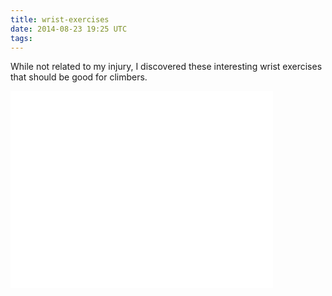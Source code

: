 ```yaml
---
title: wrist-exercises
date: 2014-08-23 19:25 UTC
tags:
---
```


While not related to my injury, I discovered these interesting wrist exercises that should be good for climbers. 

<iframe width="420" height="315" src="//www.youtube.com/embed/-hlWgH3_0NU?rel=0" frameborder="0" allowfullscreen></iframe>
